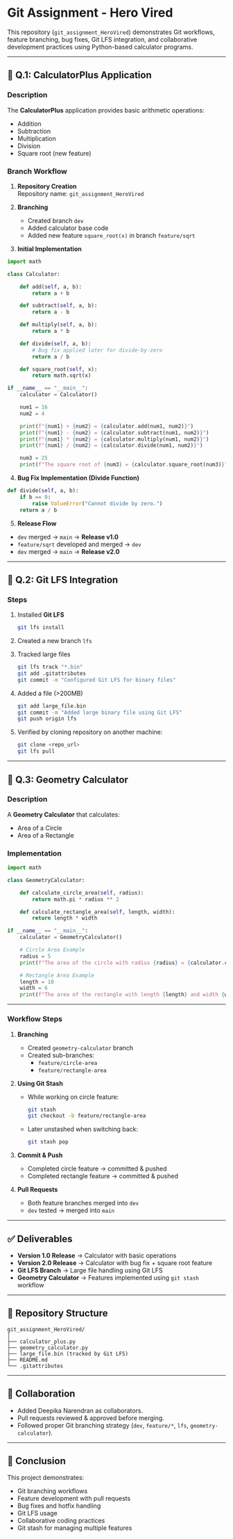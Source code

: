 # Git Assignment - Hero Vired

This repository (`git_assignment_HeroVired`) demonstrates Git workflows, feature branching, bug fixes, Git LFS integration, and collaborative development practices using Python-based calculator programs.

---

## 📌 Q.1: CalculatorPlus Application

### Description
The **CalculatorPlus** application provides basic arithmetic operations:
- Addition
- Subtraction
- Multiplication
- Division  
- Square root (new feature)

### Branch Workflow
1. **Repository Creation**  
   Repository name: `git_assignment_HeroVired`

2. **Branching**  
   - Created branch `dev`
   - Added calculator base code
   - Added new feature `square_root(x)` in branch `feature/sqrt`

3. **Initial Implementation**  

```python
import math

class Calculator:

    def add(self, a, b):
        return a + b

    def subtract(self, a, b):
        return a - b

    def multiply(self, a, b):
        return a * b

    def divide(self, a, b):
        # Bug fix applied later for divide-by-zero
        return a / b

    def square_root(self, x):
        return math.sqrt(x)

if __name__ == "__main__":
    calculator = Calculator()

    num1 = 16
    num2 = 4

    print(f"{num1} + {num2} = {calculator.add(num1, num2)}")
    print(f"{num1} - {num2} = {calculator.subtract(num1, num2)}")
    print(f"{num1} * {num2} = {calculator.multiply(num1, num2)}")
    print(f"{num1} / {num2} = {calculator.divide(num1, num2)}")

    num3 = 25
    print(f"The square root of {num3} = {calculator.square_root(num3)}")
```

4. **Bug Fix Implementation (Divide Function)**  

```python
def divide(self, a, b):
    if b == 0:
        raise ValueError("Cannot divide by zero.")
    return a / b
```

5. **Release Flow**
- `dev` merged → `main` → **Release v1.0**
- `feature/sqrt` developed and merged → `dev`
- `dev` merged → `main` → **Release v2.0**

---

## 📌 Q.2: Git LFS Integration

### Steps
1. Installed **Git LFS**  
   ```bash
   git lfs install
   ```

2. Created a new branch `lfs`

3. Tracked large files  
   ```bash
   git lfs track "*.bin"
   git add .gitattributes
   git commit -m "Configured Git LFS for binary files"
   ```

4. Added a file (>200MB)  
   ```bash
   git add large_file.bin
   git commit -m "Added large binary file using Git LFS"
   git push origin lfs
   ```

5. Verified by cloning repository on another machine:
   ```bash
   git clone <repo_url>
   git lfs pull
   ```

---

## 📌 Q.3: Geometry Calculator

### Description
A **Geometry Calculator** that calculates:
- Area of a Circle
- Area of a Rectangle

### Implementation

```python
import math

class GeometryCalculator:

    def calculate_circle_area(self, radius):
        return math.pi * radius ** 2

    def calculate_rectangle_area(self, length, width):
        return length * width

if __name__ == "__main__":
    calculator = GeometryCalculator()

    # Circle Area Example
    radius = 5
    print(f"The area of the circle with radius {radius} = {calculator.calculate_circle_area(radius)}")

    # Rectangle Area Example
    length = 10
    width = 6
    print(f"The area of the rectangle with length {length} and width {width} = {calculator.calculate_rectangle_area(length, width)}")
```

---

### Workflow Steps
1. **Branching**
   - Created `geometry-calculator` branch
   - Created sub-branches:
     - `feature/circle-area`
     - `feature/rectangle-area`

2. **Using Git Stash**
   - While working on circle feature:  
     ```bash
     git stash
     git checkout -b feature/rectangle-area
     ```
   - Later unstashed when switching back:
     ```bash
     git stash pop
     ```

3. **Commit & Push**
   - Completed circle feature → committed & pushed
   - Completed rectangle feature → committed & pushed

4. **Pull Requests**
   - Both feature branches merged into `dev`
   - `dev` tested → merged into `main`

---

## ✅ Deliverables
- **Version 1.0 Release** → Calculator with basic operations  
- **Version 2.0 Release** → Calculator with bug fix + square root feature  
- **Git LFS Branch** → Large file handling using Git LFS  
- **Geometry Calculator** → Features implemented using `git stash` workflow  

---

## 📂 Repository Structure

```
git_assignment_HeroVired/
│
├── calculator_plus.py
├── geometry_calculator.py
├── large_file.bin (tracked by Git LFS)
├── README.md
└── .gitattributes
```

---

## 👥 Collaboration
- Added Deepika Narendran as collaborators.
- Pull requests reviewed & approved before merging.
- Followed proper Git branching strategy (`dev`, `feature/*`, `lfs`, `geometry-calculator`).

---

## 🚀 Conclusion
This project demonstrates:
- Git branching workflows
- Feature development with pull requests
- Bug fixes and hotfix handling
- Git LFS usage
- Collaborative coding practices
- Git stash for managing multiple features
